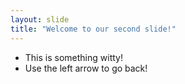 ```yaml
---
layout: slide
title: "Welcome to our second slide!"
---
```

- This is something witty!
- Use the left arrow to go back!
